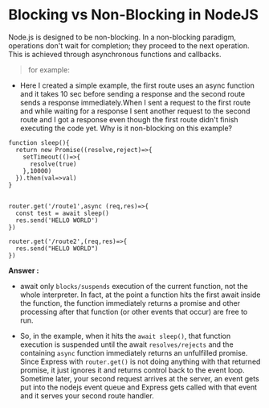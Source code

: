 # Blocking vs Non-Blocking in NodeJS
Node.js is designed to be non-blocking. In a non-blocking paradigm, operations don't wait for completion; they proceed to the next operation. This is achieved through asynchronous functions and callbacks.

> for example: 
- Here I created a simple example, the first route uses an async function and it takes 10 sec before sending a response and the second route sends a response immediately.When I sent a request to the first route and while waiting for a response I sent another request to the second route and I got a response even though the first route didn't finish executing the code yet. Why is it non-blocking on this example?

```
function sleep(){
  return new Promise((resolve,reject)=>{
    setTimeout(()=>{
      resolve(true)
    },10000)
  }).then(val=>val)
}


router.get('/route1',async (req,res)=>{
  const test = await sleep() 
  res.send('HELLO WORLD')
})

router.get('/route2',(req,res)=>{
  res.send("HELLO WORLD")
})

```

**Answer :** 
- await only `blocks/suspends` execution of the current function, not the whole interpreter. In fact, at the point a function hits the first await inside the function, the function immediately returns a promise and other processing after that function (or other events that occur) are free to run.

- So, in the example, when it hits the `await sleep()`, that function execution is suspended until the await `resolves/rejects` and the containing `async` function immediately returns an unfulfilled promise. Since Express with `router.get()` is not doing anything with that returned promise, it just ignores it and returns control back to the event loop. Sometime later, your second request arrives at the server, an event gets put into the nodejs event queue and Express gets called with that event and it serves your second route handler.

